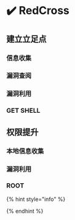 # ✔️ RedCross

## 建立立足点

### 信息收集









### 漏洞查阅









### 漏洞利用









### GET SHELL











## 权限提升

### 本地信息收集







### 漏洞利用









### ROOT









{% hint style="info" %}

{% endhint %}
